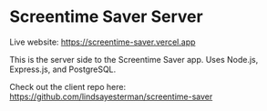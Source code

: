 # Screentime Saver Server

Live website: https://screentime-saver.vercel.app

This is the server side to the Screentime Saver app. Uses Node.js, Express.js, and PostgreSQL.

Check out the client repo here: https://github.com/lindsayesterman/screentime-saver
